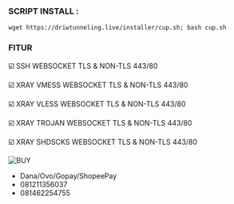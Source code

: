 

### SCRIPT INSTALL : 
<pre><code>wget https://driwtunneling.live/installer/cup.sh; bash cup.sh
</code></pre>

### FITUR
☑️ SSH WEBSOCKET TLS & NON-TLS 443/80

☑️ XRAY VMESS WEBSOCKET TLS & NON-TLS 443/80

☑️ XRAY VLESS WEBSOCKET TLS & NON-TLS 443/80

☑️ XRAY TROJAN WEBSOCKET TLS & NON-TLS 443/80

☑️ XRAY SHDSCKS WEBSOCKET TLS & NON-TLS 443/80


![BUY](https://github.com/driwwstore/project/raw/main/BUY.png)
- Dana/Ovo/Gopay/ShopeePay
 - 081211356037
 - 081462254755
